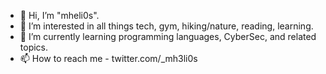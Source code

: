 - 👋 Hi, I’m "mheli0s".
- 👀 I’m interested in all things tech, gym, hiking/nature, reading, learning.
- 🌱 I’m currently learning programming languages, CyberSec, and related topics.                                                                                           
- 📫 How to reach me - twitter.com/_mh3li0s
